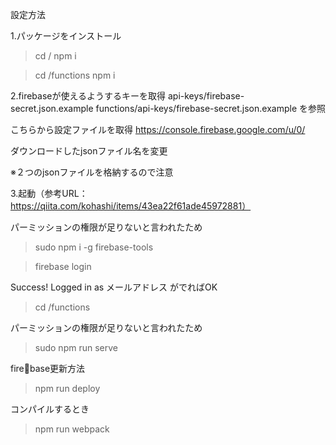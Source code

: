 設定方法

1.パッケージをインストール
>cd /
>npm i

>cd /functions
>npm i


2.firebaseが使えるようするキーを取得
api-keys/firebase-secret.json.example
functions/api-keys/firebase-secret.json.example
を参照

こちらから設定ファイルを取得
https://console.firebase.google.com/u/0/

ダウンロードしたjsonファイル名を変更

※２つのjsonファイルを格納するので注意


3.起動（参考URL：https://qiita.com/kohashi/items/43ea22f61ade45972881）

パーミッションの権限が足りないと言われたため
>sudo npm i -g firebase-tools

>firebase login

Success! Logged in as メールアドレス
がでればOK

>cd /functions

パーミッションの権限が足りないと言われたため
>sudo npm run serve


firebase更新方法
>npm run deploy

コンパイルするとき
>npm run webpack